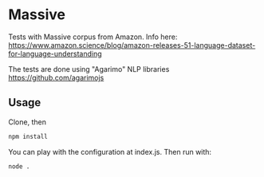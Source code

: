 # Massive
Tests with Massive corpus from Amazon.
Info here: https://www.amazon.science/blog/amazon-releases-51-language-dataset-for-language-understanding

The tests are done using "Agarimo" NLP libraries
https://github.com/agarimojs

## Usage

Clone, then 
```sh
npm install
```

You can play with the configuration at index.js. Then run with:

```sh
node .
```
